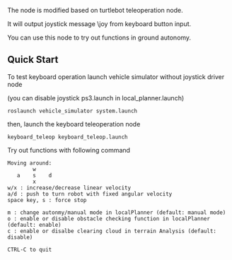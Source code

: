 The node is modified based on turtlebot teleoperation node.

It will output joystick message \joy from keyboard button input.

You can use this node to try out functions in ground autonomy.

## Quick Start
To test keyboard operation 
launch vehicle simulator without joystick driver node 

(you can disable joystick ps3.launch in local_planner.launch)

```roslaunch vehicle_simulator system.launch```

then, launch the keyboard teleoperation node

```keyboard_teleop keyboard_teleop.launch```

Try out functions with following command

```
Moving around:
        w
   a    s    d
        x
w/x : increase/decrease linear velocity 
a/d : push to turn robot with fixed angular velocity
space key, s : force stop

m : change autonmy/manual mode in localPlanner (default: manual mode)
o : enable or disable obstacle checking function in localPlanner (default: enable)
c : enable or disalbe clearing cloud in terrain Analysis (default: disable)

CTRL-C to quit
```
 

